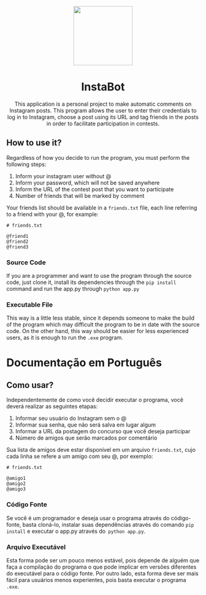 <p align="center">
  <img src="https://i.imgur.com/sJzfZsL.jpg" width="154">
  <h1 align="center">InstaBot</h1>
  <p align="center">This application is a personal project to make automatic comments on Instagram posts. This program allows the user to enter their credentials to log in to Instagram, choose a post using its URL and tag friends in the posts in order to facilitate participation in contests.
</p>

## How to use it?
Regardless of how you decide to run the program, you must perform the following steps:

1. Inform your instagram user without @
2. Inform your password, which will not be saved anywhere
3. Inform the URL of the contest post that you want to participate
5. Number of friends that will be marked by comment

Your friends list should be available in a `friends.txt` file, each line referring to a friend with your @, for example:

```
# friends.txt

@friend1
@friend2
@friend3
```

### Source Code
If you are a programmer and want to use the program through the source code, just clone it, install its dependencies through the `pip install` command and run the app.py through `python app.py`

### Executable File
This way is a little less stable, since it depends someone to make the build of the program which may difficult the program to be in date with the source code. 
On the other hand, this way should be easier for less experienced users, as it is enough to run the `.exe` program.

# Documentação em Português

## Como usar?
Independentemente de como você decidir executar o programa, você deverá realizar as seguintes etapas:


1. Informar seu usuário do Instagram sem o @
2. Informar sua senha, que não será salva em lugar algum
3. Informar a URL da postagem do concurso que você deseja participar
5. Número de amigos que serão marcados por comentário

Sua lista de amigos deve estar disponível em um arquivo `friends.txt`, cujo cada linha se refere a um amigo com seu @, por exemplo:

```
# friends.txt

@amigo1
@amigo2
@amigo3
```

### Código Fonte
Se você é um programador e deseja usar o programa através do código-fonte, basta cloná-lo, instalar suas dependências através do comando `pip install` e executar o app.py através do` python app.py`.

### Arquivo Executável
Esta forma pode ser um pouco menos estável, pois depende de alguém que faça a compilação do programa o que pode implicar em versões diferentes do executável para o código fonte. Por outro lado, esta forma deve ser mais fácil para usuários menos experientes, pois basta executar o programa `.exe`.

